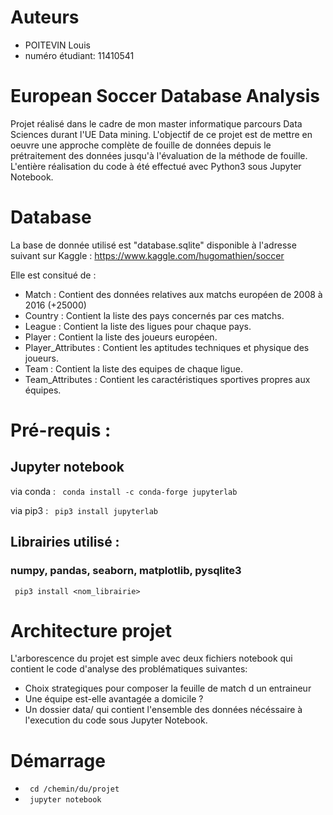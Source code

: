 
# Auteurs
* POITEVIN Louis 
* numéro étudiant: 11410541

# European Soccer Database Analysis

Projet réalisé dans le cadre de mon master informatique parcours Data Sciences durant l'UE Data mining.
L'objectif de ce projet est de mettre en oeuvre une approche complète de fouille de données depuis le prétraitement des données jusqu'à l'évaluation de la méthode de fouille.
L'entière réalisation du code à été effectué avec Python3 sous Jupyter Notebook.

# Database 
La base de donnée utilisé est "database.sqlite" disponible à l'adresse suivant sur Kaggle : https://www.kaggle.com/hugomathien/soccer

Elle est consitué de :
* Match : Contient des données relatives aux matchs européen de 2008 à 2016 (+25000)
* Country : Contient la liste des pays concernés par ces matchs.
* League : Contient la liste des ligues pour chaque pays.
* Player : Contient la liste des joueurs européen.
* Player_Attributes : Contient les aptitudes techniques et physique des joueurs.
* Team : Contient la liste des equipes de chaque ligue.
* Team_Attributes : Contient les caractéristiques sportives propres aux équipes.

# Pré-requis : 

## Jupyter notebook
via conda : 
<code>  conda install -c conda-forge jupyterlab </code>

via pip3 :
<code> pip3 install jupyterlab </code>

## Librairies utilisé :
### numpy, pandas, seaborn, matplotlib, pysqlite3
<code> pip3 install <nom_librairie> </code>

# Architecture projet 
L'arborescence du projet est simple avec deux fichiers notebook qui contient le code d'analyse des problématiques suivantes:
* Choix strategiques pour composer la feuille de match d un entraineur
* Une équipe est-elle avantagée a domicile ?
* Un dossier data/ qui contient l'ensemble des données nécéssaire à l'execution du code sous Jupyter Notebook.

# Démarrage 
* <code> cd /chemin/du/projet </code>
* <code> jupyter notebook </code>
